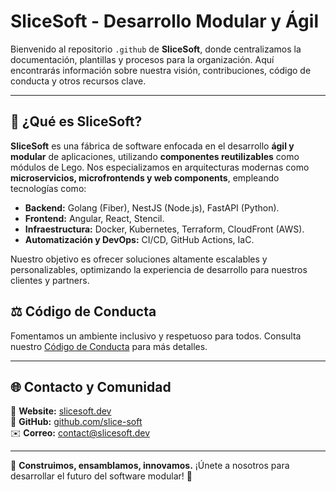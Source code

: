# SliceSoft - Desarrollo Modular y Ágil

Bienvenido al repositorio `.github` de **SliceSoft**, donde centralizamos la documentación, plantillas y procesos para la organización. Aquí encontrarás información sobre nuestra visión, contribuciones, código de conducta y otros recursos clave.

---

## 🚀 ¿Qué es SliceSoft?

**SliceSoft** es una fábrica de software enfocada en el desarrollo **ágil y modular** de aplicaciones, utilizando **componentes reutilizables** como módulos de Lego. Nos especializamos en arquitecturas modernas como **microservicios, microfrontends y web components**, empleando tecnologías como:

- **Backend:** Golang (Fiber), NestJS (Node.js), FastAPI (Python).
- **Frontend:** Angular, React, Stencil.
- **Infraestructura:** Docker, Kubernetes, Terraform, CloudFront (AWS).
- **Automatización y DevOps:** CI/CD, GitHub Actions, IaC.

Nuestro objetivo es ofrecer soluciones altamente escalables y personalizables, optimizando la experiencia de desarrollo para nuestros clientes y partners.

## ⚖️ Código de Conducta

Fomentamos un ambiente inclusivo y respetuoso para todos. Consulta nuestro [Código de Conducta](CODE_OF_CONDUCT.md) para más detalles.

---

## 🌐 Contacto y Comunidad

🔗 **Website:** [slicesoft.dev](https://slicesoft.dev)  
🐙 **GitHub:** [github.com/slice-soft](https://github.com/slice-soft)  
✉️ **Correo:** contact@slicesoft.dev

---

📢 **Construimos, ensamblamos, innovamos.** ¡Únete a nosotros para desarrollar el futuro del software modular! 🚀
